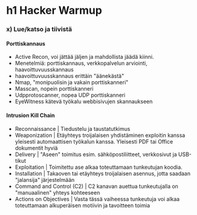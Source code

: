 # h1 Hacker Warmup

### x) Lue/katso ja tiivistä

#### Porttiskannaus

- Active Recon, voi jättää jäljen ja mahdollista jäädä kiinni.
- Menetelmiä: porttiskannaus, verkkopalvelun arviointi, haavoittuvuusskannaus
- haavoittuvuusskannaus erittäin "äänekästä"
- Nmap, "monipuolisin ja vakain porttiskanneri"
- Masscan, nopein porttiskanneri
- Udpprotoscanner, nopea UDP porttiskanneri
- EyeWitness kätevä työkalu webbisivujen skannaukseen

#### Intrusion Kill Chain

- Reconnaissance |
    Tiedustelu ja taustatutkimus
- Weaponization |
    Etäyhteys troijalaisen yhdistäminen exploitin kanssa yleisesti automaattisen työkalun kanssa. Yleisesti PDF tai Office dokumentit hyviä
- Delivery |
    "Aseen" toimitus esim. sähköpostiliitteet, verkkosivut ja USB-tikut
- Exploitation |
    Toimitettu ase alkaa toteuttamaan tunkeutujan koodia.
- Installation |
    Takaoven tai etäyhteys troijalaisen asennus, jotta saadaan "jalansija" järjestelmään
- Command and Control (C2) |
    C2 kanavan auettua tunkeutujalla on "manuaalinen" yhteys kohteeseen
- Actions on Objectives |
    Vasta tässä vaiheessa tunkeutuja voi alkaa toteuttamaan alkuperäisen motiivin ja tavoitteen toimia

